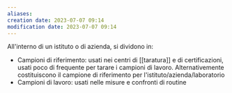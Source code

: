 ```yaml
---
aliases: 
creation date: 2023-07-07 09:14
modification date: 2023-07-07 09:14
---
```


All'interno di un istituto o di azienda, si dividono in:
- Campioni di riferimento: usati nei centri di [[taratura]] e di certificazioni, usati poco di frequente per tarare i campioni di lavoro. Alternativemente costituiscono il campione di riferimento per l'istituto/azienda/laboratorio
- Campioni di lavoro: usati nelle misure e confronti di routine